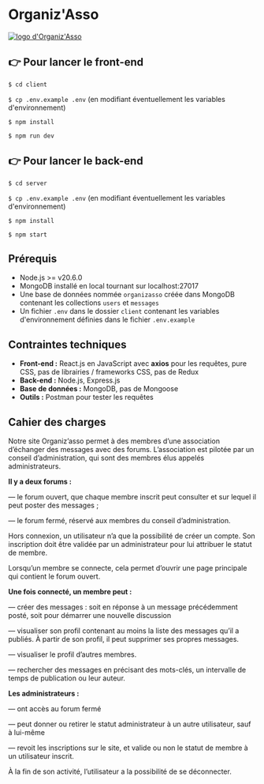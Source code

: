 # Organiz'Asso

[![logo d'Organiz'Asso](https://i.postimg.cc/qBCk5yGJ/logo.png)](https://postimg.cc/WtTLDDKC)

## 👉 Pour lancer le front-end

`$ cd client`

`$ cp .env.example .env` (en modifiant éventuellement les variables d'environnement)

`$ npm install`

`$ npm run dev`

## 👉 Pour lancer le back-end

`$ cd server`

`$ cp .env.example .env` (en modifiant éventuellement les variables d'environnement)

`$ npm install`

`$ npm start`

## Prérequis

- Node.js >= v20.6.0
- MongoDB installé en local tournant sur localhost:27017
- Une base de données nommée `organizasso` créée dans MongoDB contenant les collections `users` et `messages`
- Un fichier `.env` dans le dossier `client` contenant les variables d'environnement définies dans le fichier `.env.example`

## Contraintes techniques

- **Front-end :** React.js en JavaScript avec **axios** pour les requêtes, pure CSS, pas de librairies / frameworks CSS, pas de Redux
- **Back-end :** Node.js, Express.js
- **Base de données :** MongoDB, pas de Mongoose
- **Outils :** Postman pour tester les requêtes

## Cahier des charges

Notre site Organiz’asso permet à des membres d’une association d’échanger des messages avec des forums. L’association est pilotée par un conseil d’administration, qui sont des membres élus appelés administrateurs.

**Il y a deux forums :**

— le forum ouvert, que chaque membre inscrit peut consulter et sur lequel il peut poster des messages ;

— le forum fermé, réservé aux membres du conseil d’administration.

Hors connexion, un utilisateur n’a que la possibilité de créer un compte. Son inscription doit être validée par un administrateur pour lui attribuer le statut de membre.

Lorsqu’un membre se connecte, cela permet d’ouvrir une page principale qui contient le forum ouvert.

**Une fois connecté, un membre peut :**

— créer des messages : soit en réponse à un message précédemment posté, soit pour démarrer une nouvelle discussion

— visualiser son profil contenant au moins la liste des messages qu’il a publiés. À partir de son profil, il peut supprimer ses propres messages.

— visualiser le profil d’autres membres.

— rechercher des messages en précisant des mots-clés, un intervalle de temps de publication ou leur auteur.

**Les administrateurs :**

— ont accès au forum fermé

— peut donner ou retirer le statut administrateur à un autre utilisateur, sauf à lui-même

— revoit les inscriptions sur le site, et valide ou non le statut de membre à un utilisateur inscrit.

À la fin de son activité, l’utilisateur a la possibilité de se déconnecter.
